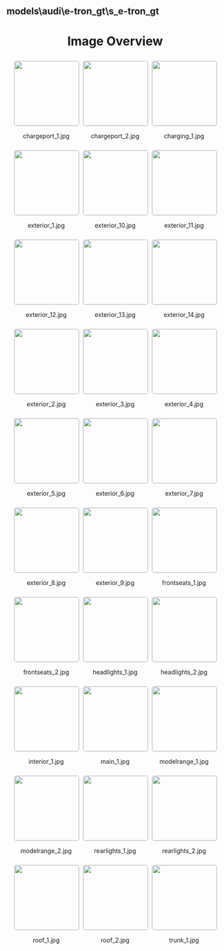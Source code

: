 ## models\audi\e-tron_gt\s_e-tron_gt
<style>
    .image-gallery {
        display: flex;
        flex-wrap: wrap;
        gap: 10px;
        justify-content: center;
        padding: 10px;
    }
    .image-gallery img {
        width: 150px;
        height: auto;
        border: 1px solid #ddd;
        border-radius: 5px;
    }
    .image-gallery div {
        flex: 1 1 calc(33.333% - 20px); /* Three images per row on large screens */
        max-width: 150px;
        text-align: center;
    }
    @media (max-width: 768px) {
        .image-gallery div {
            flex: 1 1 calc(50% - 20px); /* Two images per row on medium screens */
        }
    }
    @media (max-width: 480px) {
        .image-gallery div {
            flex: 1 1 100%; /* One image per row on small screens */
        }
    }
</style>
<h1 style ="text-align: center;"> Image Overview </h1> <div class="image-gallery">
<div>
<img src="https://media.evkx.net/multimedia/models/audi/e-tron_gt/s_e-tron_gt/chargeport_1_st.jpg">
<p>chargeport_1.jpg</p>
</div>
<div>
<img src="https://media.evkx.net/multimedia/models/audi/e-tron_gt/s_e-tron_gt/chargeport_2_st.jpg">
<p>chargeport_2.jpg</p>
</div>
<div>
<img src="https://media.evkx.net/multimedia/models/audi/e-tron_gt/s_e-tron_gt/charging_1_st.jpg">
<p>charging_1.jpg</p>
</div>
<div>
<img src="https://media.evkx.net/multimedia/models/audi/e-tron_gt/s_e-tron_gt/exterior_1_st.jpg">
<p>exterior_1.jpg</p>
</div>
<div>
<img src="https://media.evkx.net/multimedia/models/audi/e-tron_gt/s_e-tron_gt/exterior_10_st.jpg">
<p>exterior_10.jpg</p>
</div>
<div>
<img src="https://media.evkx.net/multimedia/models/audi/e-tron_gt/s_e-tron_gt/exterior_11_st.jpg">
<p>exterior_11.jpg</p>
</div>
<div>
<img src="https://media.evkx.net/multimedia/models/audi/e-tron_gt/s_e-tron_gt/exterior_12_st.jpg">
<p>exterior_12.jpg</p>
</div>
<div>
<img src="https://media.evkx.net/multimedia/models/audi/e-tron_gt/s_e-tron_gt/exterior_13_st.jpg">
<p>exterior_13.jpg</p>
</div>
<div>
<img src="https://media.evkx.net/multimedia/models/audi/e-tron_gt/s_e-tron_gt/exterior_14_st.jpg">
<p>exterior_14.jpg</p>
</div>
<div>
<img src="https://media.evkx.net/multimedia/models/audi/e-tron_gt/s_e-tron_gt/exterior_2_st.jpg">
<p>exterior_2.jpg</p>
</div>
<div>
<img src="https://media.evkx.net/multimedia/models/audi/e-tron_gt/s_e-tron_gt/exterior_3_st.jpg">
<p>exterior_3.jpg</p>
</div>
<div>
<img src="https://media.evkx.net/multimedia/models/audi/e-tron_gt/s_e-tron_gt/exterior_4_st.jpg">
<p>exterior_4.jpg</p>
</div>
<div>
<img src="https://media.evkx.net/multimedia/models/audi/e-tron_gt/s_e-tron_gt/exterior_5_st.jpg">
<p>exterior_5.jpg</p>
</div>
<div>
<img src="https://media.evkx.net/multimedia/models/audi/e-tron_gt/s_e-tron_gt/exterior_6_st.jpg">
<p>exterior_6.jpg</p>
</div>
<div>
<img src="https://media.evkx.net/multimedia/models/audi/e-tron_gt/s_e-tron_gt/exterior_7_st.jpg">
<p>exterior_7.jpg</p>
</div>
<div>
<img src="https://media.evkx.net/multimedia/models/audi/e-tron_gt/s_e-tron_gt/exterior_8_st.jpg">
<p>exterior_8.jpg</p>
</div>
<div>
<img src="https://media.evkx.net/multimedia/models/audi/e-tron_gt/s_e-tron_gt/exterior_9_st.jpg">
<p>exterior_9.jpg</p>
</div>
<div>
<img src="https://media.evkx.net/multimedia/models/audi/e-tron_gt/s_e-tron_gt/frontseats_1_st.jpg">
<p>frontseats_1.jpg</p>
</div>
<div>
<img src="https://media.evkx.net/multimedia/models/audi/e-tron_gt/s_e-tron_gt/frontseats_2_st.jpg">
<p>frontseats_2.jpg</p>
</div>
<div>
<img src="https://media.evkx.net/multimedia/models/audi/e-tron_gt/s_e-tron_gt/headlights_1_st.jpg">
<p>headlights_1.jpg</p>
</div>
<div>
<img src="https://media.evkx.net/multimedia/models/audi/e-tron_gt/s_e-tron_gt/headlights_2_st.jpg">
<p>headlights_2.jpg</p>
</div>
<div>
<img src="https://media.evkx.net/multimedia/models/audi/e-tron_gt/s_e-tron_gt/interior_1_st.jpg">
<p>interior_1.jpg</p>
</div>
<div>
<img src="https://media.evkx.net/multimedia/models/audi/e-tron_gt/s_e-tron_gt/main_1_st.jpg">
<p>main_1.jpg</p>
</div>
<div>
<img src="https://media.evkx.net/multimedia/models/audi/e-tron_gt/s_e-tron_gt/modelrange_1_st.jpg">
<p>modelrange_1.jpg</p>
</div>
<div>
<img src="https://media.evkx.net/multimedia/models/audi/e-tron_gt/s_e-tron_gt/modelrange_2_st.jpg">
<p>modelrange_2.jpg</p>
</div>
<div>
<img src="https://media.evkx.net/multimedia/models/audi/e-tron_gt/s_e-tron_gt/rearlights_1_st.jpg">
<p>rearlights_1.jpg</p>
</div>
<div>
<img src="https://media.evkx.net/multimedia/models/audi/e-tron_gt/s_e-tron_gt/rearlights_2_st.jpg">
<p>rearlights_2.jpg</p>
</div>
<div>
<img src="https://media.evkx.net/multimedia/models/audi/e-tron_gt/s_e-tron_gt/roof_1_st.jpg">
<p>roof_1.jpg</p>
</div>
<div>
<img src="https://media.evkx.net/multimedia/models/audi/e-tron_gt/s_e-tron_gt/roof_2_st.jpg">
<p>roof_2.jpg</p>
</div>
<div>
<img src="https://media.evkx.net/multimedia/models/audi/e-tron_gt/s_e-tron_gt/trunk_1_st.jpg">
<p>trunk_1.jpg</p>
</div>
</div>
